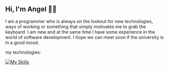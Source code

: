 ## Hi, I'm Angel 👋😸

I am a programmer who is always on the lookout for new technologies, ways of working or something that simply motivates me to grab the keyboard. I am new and at the same time I have some experience in the world of software development. I hope we can meet soon if the university is in a good mood.

my technologies:

[![My Skills](https://skillicons.dev/icons?i=java,postgres,react,js,html,css,py,unity,blender)](https://skillicons.dev)



